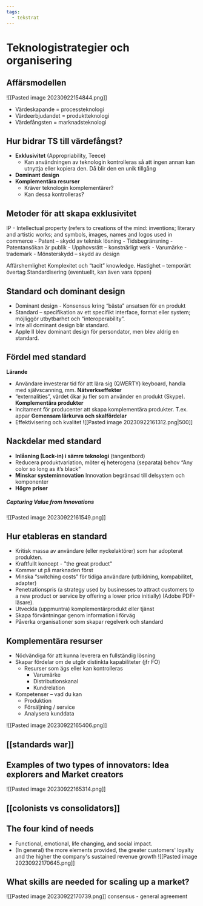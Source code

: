 ```yaml
---
tags:
  - tekstrat
---
```

# Teknologistrategier och organisering

## Affärsmodellen
![[Pasted image 20230922154844.png]]
- Värdeskapande = processteknologi
- Värdeerbjudandet = produktteknologi
- Värdefångsten = marknadsteknologi
## Hur bidrar TS till värdefångst?
- **Exklusivitet** (Appropriability, Teece)
	-  Kan användningen av teknologin kontrolleras så att ingen annan kan utnyttja eller kopiera den. Då blir den en unik tillgång
- **Dominant design**
- **Komplementära resurser**
	- Kräver teknologin komplementärer?
	- Kan dessa kontrolleras?

## Metoder för att skapa exklusivitet
IP - Intellectual property (refers to creations of the mind: inventions; literary and artistic works; and symbols, images, names and logos used in commerce
		- Patent – skydd av teknisk lösning 
			- Tidsbegränsning 
			- Patentansökan är publik 
	- Upphovsrätt – konstnärligt verk 
	- Varumärke - trademark 
	- Mönsterskydd – skydd av design 

Affärshemlighet 
Komplexitet och “tacit” knowledge. 
Hastighet – temporärt övertag 
Standardisering (eventuellt, kan även vara öppen)

## Standard och dominant design
- Dominant design - Konsensus kring “bästa” ansatsen för en produkt 
- Standard – specifikation av ett specifikt interface, format eller system; möjliggör utbytbarhet och “interoperability”. 
- Inte all dominant design blir standard. 
- Apple II blev dominant design för persondator, men blev aldrig en standard.

## Fördel med standard
**Lärande** 
- Användare investerar tid för att lära sig (QWERTY) keyboard, handla med självscanning, mm. 
**Nätverkseffekter** 
- “externalities”, värdet ökar ju fler som använder en produkt (Skype).
**Komplementära produkter** 
- Incitament för producenter att skapa komplementära produkter. T.ex. appar 
**Gemensam lärkurva och skalfördelar** 
- Effektivisering och kvalitet
![[Pasted image 20230922161312.png|500]]

## Nackdelar med standard
- **Inlåsning (Lock-in) i sämre teknologi** (tangentbord) 
- Reducera produktvariation, möter ej heterogena (separata) behov 
	  “Any color so long as it’s black” 
- **Minskar systeminnovation**
	   Innovation begränsad till delsystem och komponenter 
- **Högre priser**
##### Capturing Value from Innovations
![[Pasted image 20230922161549.png]]

## Hur etableras en standard
- Kritisk massa av användare (eller nyckelaktörer) som har adopterat produkten. 
- Kraftfullt koncept - "the great product"
- Kommer ut på marknaden först 
- Minska “switching costs” för tidiga användare (utbildning, kompabilitet, adapter) 
- Penetrationspris (a strategy used by businesses to attract customers to a new product or service by offering a lower price initially) (Adobe PDF-läsare). 
- Utveckla (uppmuntra) komplementärprodukt eller tjänst 
- Skapa förväntningar genom information i förväg 
- Påverka organisationer som skapar regelverk och standard

## Komplementära resurser
- Nödvändiga för att kunna leverera en fullständig lösning 
- Skapar fördelar om de utgör distinkta kapabiliteter (jfr FO) 
	- Resurser som ägs eller kan kontrolleras 
		- Varumärke 
		- Distributionskanal 
		- Kundrelation 
- Kompetenser – vad du kan 
	- Produktion 
	- Försäljning / service 
	- Analysera kunddata

![[Pasted image 20230922165406.png]]

## [[standards war]]
## Examples of two types of innovators: Idea explorers and Market creators
![[Pasted image 20230922165314.png]]
## [[colonists vs consolidators]]

## The four kind of needs
- Functional, emotional, life changing, and social impact. 
- (In general) the more elements provided, the greater customers' loyalty and the higher the company's sustained revenue growth
![[Pasted image 20230922170645.png]]

## What skills are needed for scaling up a market?
![[Pasted image 20230922170739.png]]
consensus - general agreement